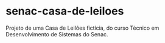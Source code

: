 # senac-casa-de-leiloes
Projeto de uma Casa de Leilões fictícia, do curso Técnico em Desenvolvimento de Sistemas do Senac.
